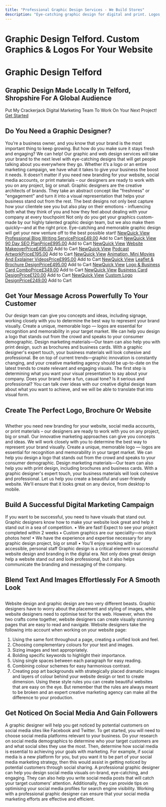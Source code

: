 ```yaml
---
title: "Professional Graphic Design Services - We Build Stores"
description: "Eye-catching graphic design for digital and print. Logos, banners, social media graphics and more. Standalone service or included with packages."
---
```


# Graphic Design Telford. Custom Graphics & Logos For Your Website
# Graphic Design Telford
## Graphic Design Made Locally In Telford, Shropshire For A Global Audience
Put My Crackerjack Digital Marketing Team To Work On Your Next Project!
[Get Started](https://www.webuildstores.co.uk/contact)
## Do You Need a Graphic Designer?
You’re a business owner, and you know that your brand is the most important thing to keep growing. But how do you make sure it stays fresh and engaging?
We can help! Our graphic and web design services will take your brand to the next level with eye-catching designs that will get people talking about you everywhere they go. Whether it’s a logo or an entire marketing campaign, we have what it takes to give your business the boost it needs.
It doesn’t matter if you need new branding for your website, social media accounts, or print materials – our designers are ready to work with you on any project, big or small.
Graphic designers are the creative architects of brands. They take an abstract concept like "freshness" or "engagement" and turn it into a visual representation that helps your business stand out from the rest.
The best designs not only best capture how your clientele see you but also play on their emotions - influencing both what they think of you and how they feel about dealing with your company at every touchpoint
Not only do you get your graphics custom-made by our highly talented graphic design team, but we also make them quickly—and at the right price.
Eye-catching and memorable graphic design will get your new venture off to the best possible start!
[NewQuick View](https://www.webuildstores.co.uk/product-page/professional-blog-writing-service)
[ Professional Blog Writing ServicePrice£49.00](https://www.webuildstores.co.uk/product-page/professional-blog-writing-service)
Add to Cart
[NewQuick View](https://www.webuildstores.co.uk/product-page/90-day-seo-plan)
[ 90 Day SEO PlanPrice£995.00](https://www.webuildstores.co.uk/product-page/90-day-seo-plan)
Add to Cart
[NewQuick View](https://www.webuildstores.co.uk/product-page/website-makeover)
[ Website MakeoverPrice£495.00](https://www.webuildstores.co.uk/product-page/website-makeover)
Add to Cart
[NewQuick View](https://www.webuildstores.co.uk/product-page/podcast-artwork)
[ Podcast ArtworkPrice£195.00](https://www.webuildstores.co.uk/product-page/podcast-artwork)
Add to Cart
[NewQuick View](https://www.webuildstores.co.uk/product-page/animation-or-mini-movie)
[ Animation, Mini Movies And Explainer VideosPrice£995.00](https://www.webuildstores.co.uk/product-page/animation-or-mini-movie)
Add to Cart
[NewQuick View](https://www.webuildstores.co.uk/product-page/three-fold-leaflet-design)
[ Leaflet & Brochure DesignPrice£495.00](https://www.webuildstores.co.uk/product-page/three-fold-leaflet-design)
Add to Cart
[NewQuick View](https://www.webuildstores.co.uk/product-page/logo-business-card-combo)
[ Logo & Business Card ComboPrice£349.00](https://www.webuildstores.co.uk/product-page/logo-business-card-combo)
Add to Cart
[NewQuick View](https://www.webuildstores.co.uk/product-page/business-card-design)
[ Business Card DesignPrice£120.00](https://www.webuildstores.co.uk/product-page/business-card-design)
Add to Cart
[NewQuick View](https://www.webuildstores.co.uk/product-page/custom-logo)
[ Custom Logo DesignPrice£249.00](https://www.webuildstores.co.uk/product-page/custom-logo)
Add to Cart
## Get Your Message Across Powerfully To Your Customer
Our design team can give you concepts and ideas, including signage, working closely with you to determine the best way to represent your brand visually.
Create a unique, memorable logo — logos are essential for recognition and memorability in your target market. We can help you design a logo that stands out from the crowd and speaks to your consumer demographic.
Design marketing materials—Our team can also help you with print design, such as brochures and business cards. With a graphic designer's expert touch, your business materials will look cohesive and professional.
Be on top of current trends—graphic innovation is constantly changing, and your creative marketing agency should be up-to-date on the latest trends to create relevant and engaging visuals.
The first step is determining what you want your visual presentation to say about your company. Does your brand have a fun, casual tone? Is it serious and professional?
You can talk over ideas with our creative digital design team about what you want to achieve, and we will be able to translate that into visual form.
## Create The Perfect Logo, Brochure Or Website
## 
Whether you need new branding for your website, social media accounts, or print materials – our designers are ready to work with you on any project, big or small.
Our innovative marketing approaches can give you concepts and ideas. We will work closely with you to determine the best way to represent your brand visually.
Create a unique, memorable logo — logos are essential for recognition and memorability in your target market. We can help you design a logo that stands out from the crowd and speaks to your consumer demographic.
Design marketing materials—Our team can also help you with print design, including brochures and business cards. With a graphic designer's expert touch, your business materials will look cohesive and professional.
Let us help you create a beautiful and user-friendly website. We'll ensure that it looks great on any device, from desktop to mobile.
## Build A Successful Digital Marketing Campaign
If you want to be successful, you need to have visuals that stand out. Graphic designers know how to make your website look great and help it stand out in a sea of competition.
• We are fast! Expect to see your project completed within 2 weeks
• Custom graphics are our speciality—no stock photos here!
• We have the experience and expertise necessary for any graphic design project, big or small
• You’ll enjoy working with our accessible, personal staff
Graphic design is a critical element in successful website design and branding in the digital era. Not only does great design help a website stand out and look professional, but it also helps communicate the branding and messaging of the company.
## Blend Text And Images Effortlessly For A Smooth Look
## 
Website design and graphic design are two very different beasts.
Graphic designers have to worry about the placement and styling of images, while website designers need to optimise text for the web.
However, when the two crafts come together, website designers can create visually stunning pages that are easy to read and navigate.
Website designers take the following into account when working on your website page:
 1. Using the same font throughout a page, creating a unified look and feel.
 2. Choosing complementary colours for your text and images.
 3. Sizing images and text appropriately.
 4. Bolding specific keywords to highlight their importance.
 5. Using single spaces between each paragraph for easy reading.
 6. Combining colour schemes for easy harmonious contrast.
 7. Creating pop art backgrounds with strategically placed dramatic images and layers of colour behind your website design or text to create dimension.
Using these style rules you can create beautiful websites that are easy on the eye.
But remember that the rules are always meant to be broken and an expert creative marketing agency can make all the difference to your production.
## Get Noticed On Social Media And Gain Followers
A graphic designer will help you get noticed by potential customers on social media sites like Facebook and Twitter.
To get started, you will need to choose social media platforms relevant to your business. Do your research on social media demographics to determine who your target customers are and what social sites they use the most.
Then, determine how social media is essential to achieving your goals with marketing. For example, if social media is a new platform for you, but you want it to be part of your social media marketing strategy, then this would assist in getting noticed by potential customers through social sharing.
A professional graphic designer can help you design social media visuals on-brand, eye-catching, and engaging.
They can also help you write social media posts that will catch your target customers’ attention.
Additionally, they can provide tips on optimising your social media profiles for search engine visibility. Working with a professional graphic designer can ensure that your social media marketing efforts are effective and efficient.

